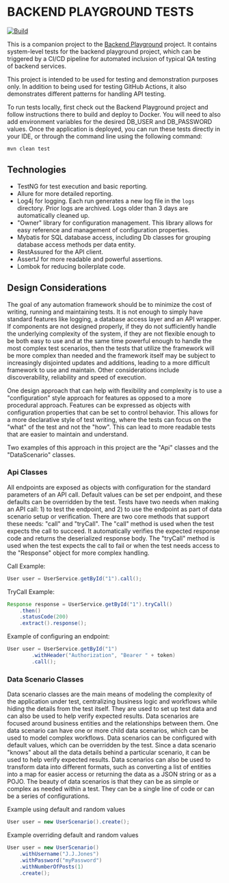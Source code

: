 # BACKEND PLAYGROUND TESTS

[![Build](https://github.com/koranke/backend-playground-tests/actions/workflows/build.yml/badge.svg)](https://github.com/koranke/backend-playground-tests/actions/workflows/build.yml)

This is a companion project to the [Backend Playground](https://github.com/koranke/backend-playground) project. 
It contains system-level tests for the backend playground project, which can be triggered by a CI/CD pipeline for
automated inclusion of typical QA testing of backend services.

This project is intended to be used for testing and demonstration purposes only.  In addition to being used for testing 
GitHub Actions, it also demonstrates different patterns for handling API testing.

To run tests locally, first check out the Backend Playground project and follow instructions there to build and deploy to Docker.
You will need to also add environment variables for the desired DB_USER and DB_PASSWORD values.  Once the application is deployed,
you can run these tests directly in your IDE, or through the command line using the following command:

```shell
mvn clean test
```

## Technologies
* TestNG for test execution and basic reporting.
* Allure for more detailed reporting.
* Log4j for logging.  Each run generates a new log file in the `logs` directory.  Prior logs are archived.
Logs older than 3 days are automatically cleaned up.
* "Owner" library for configuration management.  This library allows for easy reference and management of configuration properties.
* Mybatis for SQL database access, including Db classes for grouping database access methods per data entity.
* RestAssured for the API client.
* AssertJ for more readable and powerful assertions.
* Lombok for reducing boilerplate code.

## Design Considerations
The goal of any automation framework should be to minimize the cost of writing, running and maintaining tests.
It is not enough to simply have standard features like logging, a database access layer and an API wrapper.  If 
components are not
designed properly, if they do not sufficiently handle the underlying complexity of the system, if they are not flexible
enough to be both easy to use and at the same time powerful enough to handle the most complex test scenarios, then the
tests that utilize the framework will be more complex than needed and the framework itself may be subject to increasingly
disjointed updates and additions, leading to a more difficult framework to use and maintain.
Other considerations include discoverability, reliability and speed of execution.

One design approach that can help with flexibility and complexity is to use a "configuration" style approach for features as
opposed to a more procedural approach.  Features can be expressed as objects with configuration properties that can be
set to control behavior.  This allows for a more declarative style of test writing, where the tests
can focus on the "what" of the test and not the "how".  This can lead to more readable tests that are easier to
maintain and understand.

Two examples of this approach in this project are the "Api" classes and the "DataScenario" classes.

### Api Classes
All endpoints are exposed as objects with configuration for the standard parameters of an API call.  Default values
can be set per endpoint, and these defaults can be overridden by the test.  Tests have two needs when
making an API call: 1) to test the endpoint, and 2) to use the endpoint as part of data scenario setup or verification.
There are two core methods that support these needs: "call" and "tryCall".  The "call" method is used when the test
expects the call to succeed.  It automatically verifies the expected response code and returns the
deserialized response body.   The "tryCall" method is used when the test expects the call to fail or when the test
needs access to the "Response" object for more complex handling.

Call Example:
```java
User user = UserService.getById("1").call();
```

TryCall Example:
```java
Response response = UserService.getById("1").tryCall()
    .then()
    .statusCode(200)
    .extract().response();
```

Example of configuring an endpoint:
```java
User user = UserService.getById("1")
        .withHeader("Authorization", "Bearer " + token)
        .call();
```

### Data Scenario Classes
Data scenario classes are the main means of modeling the complexity of the application under test, 
centralizing business logic and workflows while hiding the details
from the test itself.  They are used to set up test data and can also be used to help verify expected results.
Data scenarios are focused around business entities and the relationships between them.  One data scenario can
have one or more child data scenarios, which can be used to model complex workflows.  Data scenarios can be
configured with default values, which can be overridden by the test.  Since a data scenario "knows" about all
the data details behind a particular scenario, it can be used to help verify expected results.  Data scenarios can
also be used to transform data into different formats, such as converting a list of entities into a map for
easier access or returning the data as a JSON string or as a POJO.
The beauty of data scenarios is that they can be as simple or complex as needed within a test.  They can be a single line
of code or can be a series of configurations.

Example using default and random values
```java
User user = new UserScenario().create();
```

Example overriding default and random values
```java
User user = new UserScenario()
    .withUsername("J.J.Jones")
    .withPassword("myPassword")
    .withNumberOfPosts(1)
    .create();
```